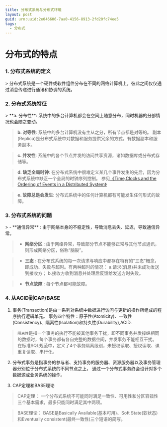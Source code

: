 ```yaml
---
title: 分布式系统与分布式环境
layout: post
guid: urn:uuid:2e046606-7aa0-4156-8913-2fd20fc74ee5
tags:
  - 分布式
---
```

<p></p>

分布式的特点
===
<p></p>

### 1. 分布式系统的定义
<p></p>
> 分布式系统是一个硬件或软件组件分布在不同的网络计算机上，彼此之间仅仅通过消息传递进行通讯和协调的系统。
<p></p>
<p></p>

### 2. 分布式系统特征
<p></p>
> **a. 分布性**: 系统中的多台计算机都会在空间上随意分布，同时机器的分部情况也会随之变动。

> **b. 对等性**: 系统中的多台计算机没有主从之分，所有节点都是对等的。
副本(Replica)是分布式系统中对数据和服务提供冗余的方式。有数据副本和服务副本。

> **c. 并发性**: 系统中的各个节点并发的访问共享资源，诸如数据库或分布式存储等。

> **d. 缺乏全局时钟**: 在分布式系统中很难定义某几个事件发生的先后，因为分布式系统中缺乏一个全局的时钟序列控制。
参见[《Time,Clocks,and the Ordering of Events in a Distributed System》](http://research.microsoft.com/en-us/um/people/lamport/pubs/time-clocks.pdf)

> **e. 故障总是会发生**: 分布式系统中的任何计算机都有可能发生任何形式的故障。
<p></p>
<p></p>

### 3. 分布式系统的问题
<p></p>
> - **通信异常**
: 由于网络本身的不稳定性，导致消息丢失、延迟，导致通信异常。

> - **网络分区**
: 由于网络异常，导致部分节点不能够正常与其他节点通讯，则形成网络分区，俗称“脑裂”。

> - **三态**
: 在分布式系统的每一次请求与响应中都存在特有的"三态"概念，即成功、失败与超时。有两种超时的情况：
a.请求(消息)并未成功发送到接收方；
b.接收方收到消息并处理后反馈给发送方时失败。

> - **节点故障**
: 每个节点都可能故障。
<p></p>
<p></p>

### 4. 从ACID到CAP/BASE
1)  事务(Transaction)是由一系列对系统中数据进行访问与更新的操作所组成的程序执行逻辑单元。
事务四个特性：原子性(Atomicity)、一致性(Consistency)、隔离性(Isolation)和持久性(Durability),ACID.

> ``隔离性``是指一个事务的执行不能被其他事务干扰，即不同事务并发操纵相同的数据时，每个事务都有各自完整的数据空间，并发事务不能相互干扰。
在标准SQL规范中，定义了4个事务隔离级别，未授权读取、授权读取、课重复读取、串行化。

2) 分布式事务是指事务的参与者、支持事务的服务器、资源服务器以及事务管理器分别位于分布式系统的不同节点之上，
通过一个分布式事务终会设计对多个数据源或业务系统的操作。

3) CAP定理和BASE理论

> CAP定理： 一个分布式系统不可能同时满足一致性、可用性和分区容错性三个基本需求，最多只能同时满足其中两项。

> BASE理论： BASE是Basically Available(基本可用)、Soft State(软状态)和Eventually consistent(最终一致性)三个短语的简写。
